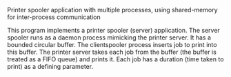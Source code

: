 Printer spooler application with multiple processes, using shared-memory for inter-process communication

This program implements a printer spooler (server) application. The server spooler runs as a daemon process mimicking the printer server. It has a bounded circular buffer. The clientspooler process inserts job to print into this buffer. The printer server takes each job from the buffer (the buffer is treated as a FIFO queue) and prints it. Each job has a duration (time taken to print) as a defining parameter.
